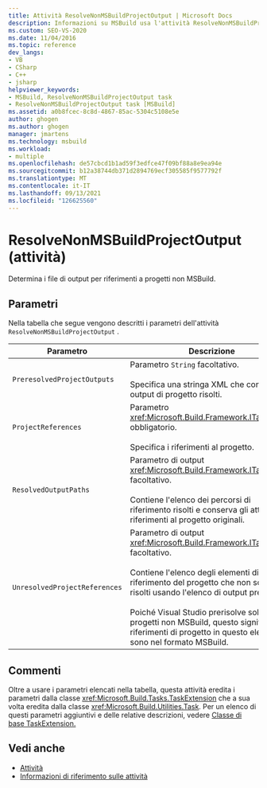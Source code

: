 ```yaml
---
title: Attività ResolveNonMSBuildProjectOutput | Microsoft Docs
description: Informazioni su MSBuild usa l'attività ResolveNonMSBuildProjectOutput per determinare i file di output per i riferimenti non MSBuild progetto.
ms.custom: SEO-VS-2020
ms.date: 11/04/2016
ms.topic: reference
dev_langs:
- VB
- CSharp
- C++
- jsharp
helpviewer_keywords:
- MSBuild, ResolveNonMSBuildProjectOutput task
- ResolveNonMSBuildProjectOutput task [MSBuild]
ms.assetid: a0b8fcec-8c8d-4867-85ac-5304c5108e5e
author: ghogen
ms.author: ghogen
manager: jmartens
ms.technology: msbuild
ms.workload:
- multiple
ms.openlocfilehash: de57cbcd1b1ad59f3edfce47f09bf88a8e9ea94e
ms.sourcegitcommit: b12a38744db371d2894769ecf305585f9577792f
ms.translationtype: MT
ms.contentlocale: it-IT
ms.lasthandoff: 09/13/2021
ms.locfileid: "126625560"
---
```

# <a name="resolvenonmsbuildprojectoutput-task"></a>ResolveNonMSBuildProjectOutput (attività)

Determina i file di output per riferimenti a progetti non MSBuild.

## <a name="parameters"></a>Parametri

 Nella tabella che segue vengono descritti i parametri dell'attività `ResolveNonMSBuildProjectOutput` .

|Parametro|Descrizione|
|---------------|-----------------|
|`PreresolvedProjectOutputs`|Parametro `String` facoltativo.<br /><br /> Specifica una stringa XML che contiene gli output di progetto risolti.|
|`ProjectReferences`|Parametro <xref:Microsoft.Build.Framework.ITaskItem>`[]` obbligatorio.<br /><br /> Specifica i riferimenti al progetto.|
|`ResolvedOutputPaths`|Parametro di output <xref:Microsoft.Build.Framework.ITaskItem>`[]` facoltativo.<br /><br /> Contiene l'elenco dei percorsi di riferimento risolti e conserva gli attributi dei riferimenti al progetto originali.|
|`UnresolvedProjectReferences`|Parametro di output <xref:Microsoft.Build.Framework.ITaskItem>`[]` facoltativo.<br /><br /> Contiene l'elenco degli elementi di riferimento del progetto che non sono stati risolti usando l'elenco di output prerisolto.<br /><br /> Poiché Visual Studio prerisolve solo progetti non MSBuild, questo significa che i riferimenti di progetto in questo elenco sono nel formato MSBuild.|

## <a name="remarks"></a>Commenti

 Oltre a usare i parametri elencati nella tabella, questa attività eredita i parametri dalla classe <xref:Microsoft.Build.Tasks.TaskExtension> che a sua volta eredita dalla classe <xref:Microsoft.Build.Utilities.Task>. Per un elenco di questi parametri aggiuntivi e delle relative descrizioni, vedere [Classe di base TaskExtension.](../msbuild/taskextension-base-class.md)

## <a name="see-also"></a>Vedi anche

- [Attività](../msbuild/msbuild-tasks.md)
- [Informazioni di riferimento sulle attività](../msbuild/msbuild-task-reference.md)